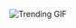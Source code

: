 
<!-- GIF_SECTION -->
![Trending GIF](https://media2.giphy.com/media/v1.Y2lkPThiYjIxNzcycDJqMWdpcWNmaXA2eXJudHIyNGlwMHI0anU5c2Y0N3RyazFlNzAzMCZlcD12MV9naWZzX3NlYXJjaCZjdD1n/Ah9o4OswzOuFSRUN57/giphy.gif)
<!-- END_GIF_SECTION -->
